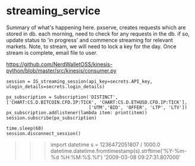 # streaming_service
Summary of what's happening here.
pxserve, creates requests which are stored in db.
each morning, need to check for any requests in the db.
if so, update status to 'in progress' and commence streaming for relevant markets.
Note, to stream, we will need to lock a key for the day. 
Once stream is complete, email file to user.


https://github.com/NerdWalletOSS/kinesis-python/blob/master/src/kinesis/consumer.py

    session = IG_streaming_session(api_key=secrets.API_key, ulogin_details=secrets.login_details)

    px_subscription = Subscription('DISTINCT', ['CHART:CS.D.BITCOIN.CFD.IP:TICK', 'CHART:CS.D.ETHUSD.CFD.IP:TICK'],
                                   ['UTM','BID', 'OFFER', 'LTP', 'LTV'])
    px_subscription.addlistener(lambda item: print(item))
    session.subscribe(px_subscription)

    time.sleep(60)
    session.disconnect_session()


>>> import datetime
>>> s = 1236472051807 / 1000.0
>>> datetime.datetime.fromtimestamp(s).strftime('%Y-%m-%d %H:%M:%S.%f')
'2009-03-08 09:27:31.807000'